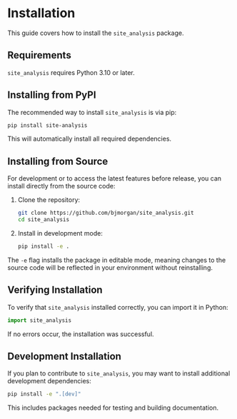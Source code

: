 # Installation

This guide covers how to install the `site_analysis` package.

## Requirements

`site_analysis` requires Python 3.10 or later.

## Installing from PyPI

The recommended way to install `site_analysis` is via pip:

```bash
pip install site-analysis
```

This will automatically install all required dependencies.

## Installing from Source

For development or to access the latest features before release, you can install directly from the source code:

1. Clone the repository:
   ```bash
   git clone https://github.com/bjmorgan/site_analysis.git
   cd site_analysis
   ```

2. Install in development mode:
   ```bash
   pip install -e .
   ```

The `-e` flag installs the package in editable mode, meaning changes to the source code will be reflected in your environment without reinstalling.

## Verifying Installation

To verify that `site_analysis` installed correctly, you can import it in Python:

```python
import site_analysis
```

If no errors occur, the installation was successful.

## Development Installation

If you plan to contribute to `site_analysis`, you may want to install additional development dependencies:

```bash
pip install -e ".[dev]"
```

This includes packages needed for testing and building documentation.
